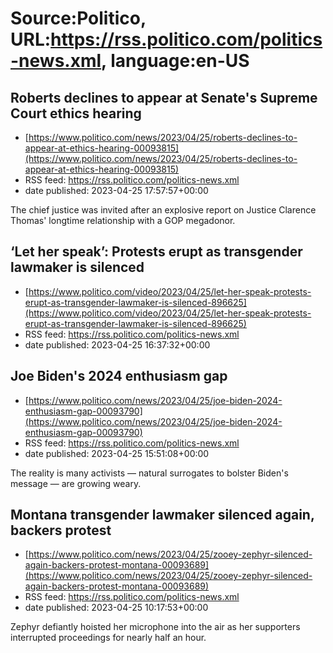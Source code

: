 # Source:Politico, URL:https://rss.politico.com/politics-news.xml, language:en-US

## Roberts declines to appear at Senate's Supreme Court ethics hearing
 - [https://www.politico.com/news/2023/04/25/roberts-declines-to-appear-at-ethics-hearing-00093815](https://www.politico.com/news/2023/04/25/roberts-declines-to-appear-at-ethics-hearing-00093815)
 - RSS feed: https://rss.politico.com/politics-news.xml
 - date published: 2023-04-25 17:57:57+00:00

The chief justice was invited after an explosive report on Justice Clarence Thomas' longtime relationship with a GOP megadonor.

## ‘Let her speak’: Protests erupt as transgender lawmaker is silenced
 - [https://www.politico.com/video/2023/04/25/let-her-speak-protests-erupt-as-transgender-lawmaker-is-silenced-896625](https://www.politico.com/video/2023/04/25/let-her-speak-protests-erupt-as-transgender-lawmaker-is-silenced-896625)
 - RSS feed: https://rss.politico.com/politics-news.xml
 - date published: 2023-04-25 16:37:32+00:00



## Joe Biden's 2024 enthusiasm gap
 - [https://www.politico.com/news/2023/04/25/joe-biden-2024-enthusiasm-gap-00093790](https://www.politico.com/news/2023/04/25/joe-biden-2024-enthusiasm-gap-00093790)
 - RSS feed: https://rss.politico.com/politics-news.xml
 - date published: 2023-04-25 15:51:08+00:00

The reality is many activists — natural surrogates to bolster Biden's message — are growing weary.

## Montana transgender lawmaker silenced again, backers protest
 - [https://www.politico.com/news/2023/04/25/zooey-zephyr-silenced-again-backers-protest-montana-00093689](https://www.politico.com/news/2023/04/25/zooey-zephyr-silenced-again-backers-protest-montana-00093689)
 - RSS feed: https://rss.politico.com/politics-news.xml
 - date published: 2023-04-25 10:17:53+00:00

Zephyr defiantly hoisted her microphone into the air as her supporters interrupted proceedings for nearly half an hour.

